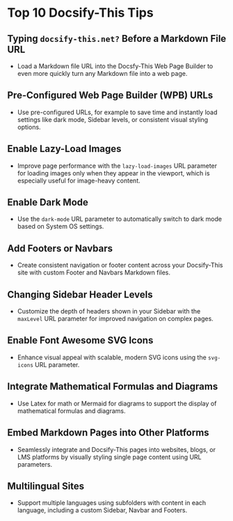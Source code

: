# Top 10 Docsify-This Tips

## Typing `docsify-this.net?` Before a Markdown File URL

- Load a Markdown file URL into the Docsfy-This Web Page Builder to even more quickly turn any Markdown file into a web page.

## Pre-Configured Web Page Builder (WPB) URLs

- Use pre-configured URLs, for example to save time and instantly load settings like dark mode, Sidebar levels, or consistent visual styling options.

## Enable Lazy-Load Images

- Improve page performance with the `lazy-load-images` URL parameter for loading images only when they appear in the viewport, which is especially useful for image-heavy content.

## Enable Dark Mode

- Use the `dark-mode` URL parameter to automatically switch to dark mode based on System OS settings.

## Add Footers or Navbars

- Create consistent navigation or footer content across your Docsify-This site with custom Footer and Navbars Markdown files.

## Changing Sidebar Header Levels

- Customize the depth of headers shown in your Sidebar with the `maxLevel` URL parameter for improved navigation on complex pages.

## Enable Font Awesome SVG Icons

- Enhance visual appeal with scalable, modern SVG icons using the `svg-icons` URL parameter.

## Integrate Mathematical Formulas and Diagrams

- Use Latex for math or Mermaid for diagrams to support the display of mathematical formulas and diagrams.

## Embed Markdown Pages into Other Platforms

- Seamlessly integrate and Docsify-This pages into websites, blogs, or LMS platforms by visually styling single page content using URL parameters.

## Multilingual Sites

- Support multiple languages using subfolders with content in each language, including a custom Sidebar, Navbar and Footers.

